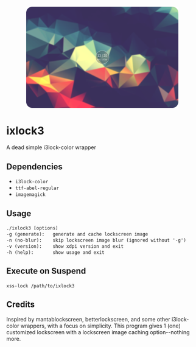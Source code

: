 <p align="center">
    <img src=".github/ixlock3-scrot.png" alt="Screenshot" width="400"/>
</p>

# ixlock3

A dead simple i3lock-color wrapper

## Dependencies
- `i3lock-color`
- `ttf-abel-regular`
- `imagemagick`

## Usage
    ./ixlock3 [options]
    -g (generate):   generate and cache lockscreen image
    -n (no-blur):    skip lockscreen image blur (ignored without '-g')
    -v (version):    show xdpi version and exit
    -h (help):       show usage and exit

## Execute on Suspend
    xss-lock /path/to/ixlock3

## Credits

Inspired by mantablockscreen, betterlockscreen, and some other i3lock-color wrappers, with a focus on simplicity. This program gives 1 (one) customized lockscreen with a lockscreen image caching option--nothing more.
